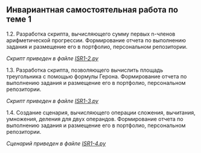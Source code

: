 ## Инвариантная самостоятельная работа по теме 1

1.2. Разработка скрипта, вычисляющего сумму первых n-членов арифметической прогрессии. Формирование отчета по выполнению задания и размещение его в портфолио, персональном репозитории. 

*Скрипт приведен в файле [ISR1-2.py](https://github.com/vektoririna/PROG-3/blob/main/ISR/theme1/ISR1-2.py)*



1.3. Разработка скрипта, позволяющего вычислить площадь треугольника с помощью формулы Герона. Формирование отчета по выполнению задания и размещение его в портфолио, персональном репозитории. 

*Скрипт приведен в файле [ISR1-3.py](https://github.com/vektoririna/PROG-3/blob/main/ISR/theme1/ISR1-3.py)*



1.4. Создание сценария, вычисляющего операции сложения, вычитания, умножения, деления для двух операндов. Формирование отчета по выполнению задания и размещение его в портфолио, персональном репозитории.

*Сценарий приведен в файле [ISR1-4.py](https://github.com/vektoririna/PROG-3/blob/main/ISR/theme1/ISR1-4.py)*

